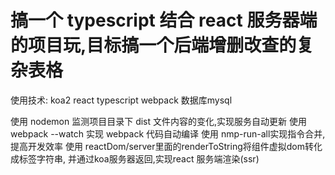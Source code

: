 # 搞一个 typescript 结合 react 服务器端的项目玩,目标搞一个后端增删改查的复杂表格

使用技术: koa2 react typescript webpack 数据库mysql

使用 nodemon 监测项目目录下 dist 文件内容的变化,实现服务自动更新
使用 webpack --watch 实现 webpack 代码自动编译
使用 nmp-run-all实现指令合并,提高开发效率
使用 reactDom/server里面的renderToString将组件虚拟dom转化成标签字符串, 并通过koa服务器返回,实现react 服务端渲染(ssr)
